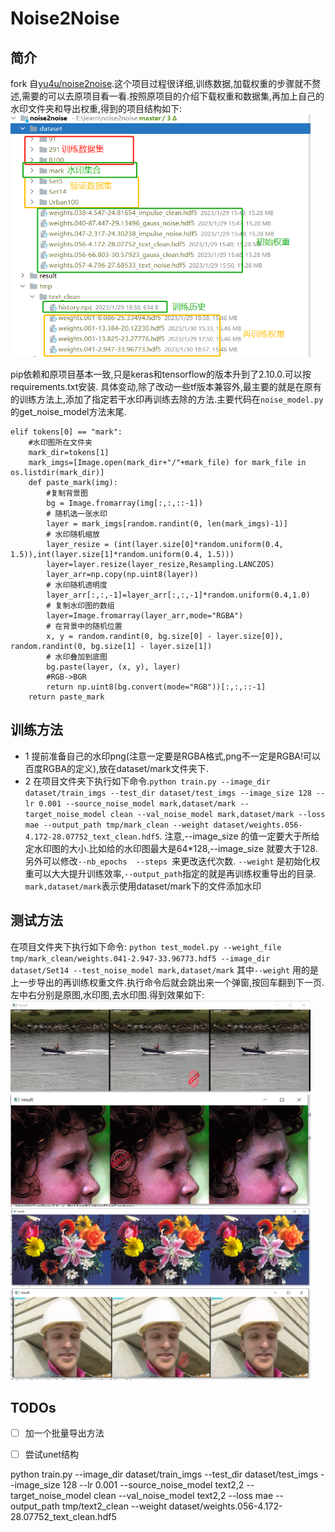 # Noise2Noise

## 简介

fork 自[yu4u/noise2noise](https://github.com/yu4u/noise2noise/blob/master/README.md).这个项目过程很详细,训练数据,加载权重的步骤就不赘述,需要的可以去原项目看一看.按照原项目的介绍下载权重和数据集,再加上自己的水印文件夹和导出权重,得到的项目结构如下:
<img src="result/all.png" width="480px">

pip依赖和原项目基本一致,只是keras和tensorflow的版本升到了2.10.0.可以按requirements.txt安装.
具体变动,除了改动一些tf版本兼容外,最主要的就是在原有的训练方法上,添加了指定若干水印再训练去除的方法.主要代码在`noise_model.py`的get_noise_model方法末尾.

```
elif tokens[0] == "mark":
    #水印图所在文件夹
    mark_dir=tokens[1]
    mark_imgs=[Image.open(mark_dir+"/"+mark_file) for mark_file in os.listdir(mark_dir)]
    def paste_mark(img):
        #复制背景图
        bg = Image.fromarray(img[:,:,::-1])
        # 随机选一张水印
        layer = mark_imgs[random.randint(0, len(mark_imgs)-1)]
        # 水印随机缩放
        layer_resize = (int(layer.size[0]*random.uniform(0.4, 1.5)),int(layer.size[1]*random.uniform(0.4, 1.5)))
        layer=layer.resize(layer_resize,Resampling.LANCZOS)
        layer_arr=np.copy(np.uint8(layer))
        # 水印随机透明度
        layer_arr[:,:,-1]=layer_arr[:,:,-1]*random.uniform(0.4,1.0)
        # 复制水印图的数组
        layer=Image.fromarray(layer_arr,mode="RGBA")
        # 在背景中的随机位置
        x, y = random.randint(0, bg.size[0] - layer.size[0]), random.randint(0, bg.size[1] - layer.size[1])
        # 水印叠加到底图
        bg.paste(layer, (x, y), layer)
        #RGB->BGR
        return np.uint8(bg.convert(mode="RGB"))[:,:,::-1]
    return paste_mark
```

## 训练方法

- 1 提前准备自己的水印png(注意一定要是RGBA格式,png不一定是RGBA!可以百度RGBA的定义),放在dataset/mark文件夹下.
- 2 在项目文件夹下执行如下命令.`python train.py --image_dir dataset/train_imgs --test_dir dataset/test_imgs --image_size 128 --lr 0.001 --source_noise_model mark,dataset/mark --target_noise_model clean --val_noise_model mark,dataset/mark --loss mae --output_path tmp/mark_clean --weight dataset/weights.056-4.172-28.07752_text_clean.hdf5`.
 注意,--image_size 的值一定要大于所给定水印图的大小.比如给的水印图最大是64*128,--image_size 就要大于128.
 另外可以修改`--nb_epochs  --steps `来更改迭代次数.
 `--weight` 是初始化权重可以大大提升训练效率,`--output_path`指定的就是再训练权重导出的目录.
 `mark,dataset/mark`表示使用dataset/mark下的文件添加水印

## 测试方法

在项目文件夹下执行如下命令:
`python test_model.py --weight_file tmp/mark_clean/weights.041-2.947-33.96773.hdf5 --image_dir dataset/Set14 --test_noise_model mark,dataset/mark`
其中`--weight` 用的是上一步导出的再训练权重文件.执行命令后就会跳出来一个弹窗,按回车翻到下一页.左中右分别是原图,水印图,去水印图.得到效果如下:
<img src="result/1.png" width="480px">
<img src="result/2.png" width="480px">
<img src="result/3.png" width="480px">
<img src="result/4.png" width="480px">



## TODOs

- [ ] 加一个批量导出方法

- [ ] 尝试unet结构

python train.py --image_dir dataset/train_imgs --test_dir dataset/test_imgs --image_size 128 --lr 0.001 --source_noise_model text2,2 --target_noise_model clean --val_noise_model text2,2 --loss mae --output_path tmp/text2_clean --weight dataset/weights.056-4.172-28.07752_text_clean.hdf5